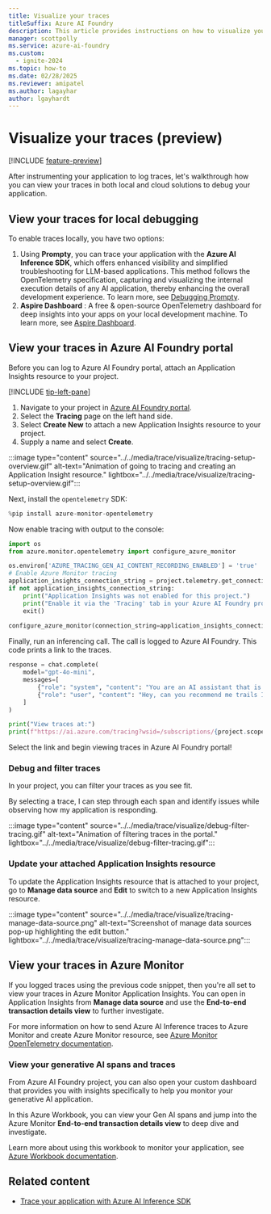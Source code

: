 ```yaml
---
title: Visualize your traces
titleSuffix: Azure AI Foundry
description: This article provides instructions on how to visualize your traces.
manager: scottpolly
ms.service: azure-ai-foundry
ms.custom:
  - ignite-2024
ms.topic: how-to
ms.date: 02/28/2025
ms.reviewer: amipatel
ms.author: lagayhar
author: lgayhardt
---
```


# Visualize your traces (preview)

[!INCLUDE [feature-preview](../../includes/feature-preview.md)]

After instrumenting your application to log traces, let's walkthrough how you can view your traces in both local and cloud solutions to debug your application.

## View your traces for local debugging

To enable traces locally, you have two options:  

1. Using **Prompty**, you can trace your application with the **Azure AI Inference SDK**, which offers enhanced visibility and simplified troubleshooting for LLM-based applications. This method follows the OpenTelemetry specification, capturing and visualizing the internal execution details of any AI application, thereby enhancing the overall development experience. To learn more, see [Debugging Prompty](https://prompty.ai/docs/getting-started/debugging-prompty).
2. **Aspire Dashboard** : A free & open-source OpenTelemetry dashboard for deep insights into your apps on your local development machine. To learn more, see [Aspire Dashboard](https://aspiredashboard.com/#start ).

## View your traces in Azure AI Foundry portal

Before you can log to Azure AI Foundry portal, attach an Application Insights resource to your project.

[!INCLUDE [tip-left-pane](../../includes/tip-left-pane.md)]


1. Navigate to your project in [Azure AI Foundry portal](https://ai.azure.com/).
1. Select the **Tracing** page on the left hand side.
1. Select **Create New** to attach a new Application Insights resource to your project.
1. Supply a name and select **Create**.

:::image type="content" source="../../media/trace/visualize/tracing-setup-overview.gif" alt-text="Animation of going to tracing and creating an Application Insight resource." lightbox="../../media/trace/visualize/tracing-setup-overview.gif":::

Next, install the `opentelemetry` SDK:

```python
%pip install azure-monitor-opentelemetry
```

Now enable tracing with output to the console:

```python
import os
from azure.monitor.opentelemetry import configure_azure_monitor

os.environ['AZURE_TRACING_GEN_AI_CONTENT_RECORDING_ENABLED'] = 'true'
# Enable Azure Monitor tracing
application_insights_connection_string = project.telemetry.get_connection_string()
if not application_insights_connection_string:
    print("Application Insights was not enabled for this project.")
    print("Enable it via the 'Tracing' tab in your Azure AI Foundry project page.")
    exit()
    
configure_azure_monitor(connection_string=application_insights_connection_string)
```

Finally, run an inferencing call. The call is logged to Azure AI Foundry. This code prints a link to the traces.

```python
response = chat.complete(
    model="gpt-4o-mini",
    messages=[
        {"role": "system", "content": "You are an AI assistant that is a travel planning expert especially with National Parks."},
        {"role": "user", "content": "Hey, can you recommend me trails I should go on when I visit Mount Rainier?"},
    ]
)

print("View traces at:")
print(f"https://ai.azure.com/tracing?wsid=/subscriptions/{project.scope['subscription_id']}/resourceGroups/{project.scope['resource_group_name']}/providers/Microsoft.MachineLearningServices/workspaces/{project.scope['project_name']}")
```

Select the link and begin viewing traces in Azure AI Foundry portal!

### Debug and filter traces

In your project, you can filter your traces as you see fit.

By selecting a trace, I can step through each span and identify issues while observing how my application is responding.

:::image type="content" source="../../media/trace/visualize/debug-filter-tracing.gif" alt-text="Animation of filtering traces in the portal." lightbox="../../media/trace/visualize/debug-filter-tracing.gif":::

### Update your attached Application Insights resource

 To update the Application Insights resource that is attached to your project, go to **Manage data source** and **Edit** to switch to a new Application Insights resource.

:::image type="content" source="../../media/trace/visualize/tracing-manage-data-source.png" alt-text="Screenshot of manage data sources pop-up highlighting the edit button." lightbox="../../media/trace/visualize/tracing-manage-data-source.png":::

## View your traces in Azure Monitor

If you logged traces using the previous code snippet, then you're all set to view your traces in Azure Monitor Application Insights. You can open in Application Insights from **Manage data source** and use the **End-to-end transaction details view** to further investigate.

For more information on how to send Azure AI Inference traces to Azure Monitor and create Azure Monitor resource, see [Azure Monitor OpenTelemetry documentation](/azure/azure-monitor/app/opentelemetry-enable).

### View your generative AI spans and traces

From Azure AI Foundry project, you can also open your custom dashboard that provides you with insights specifically to help you monitor your generative AI application.

In this Azure Workbook, you can view your Gen AI spans and jump into the Azure Monitor **End-to-end transaction details view** to deep dive and investigate.

Learn more about using this workbook to monitor your application, see [Azure Workbook documentation](/azure/azure-monitor/visualize/workbooks-create-workbook).

## Related content

- [Trace your application with Azure AI Inference SDK](./trace-local-sdk.md)
